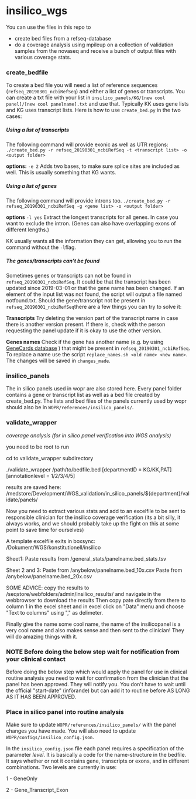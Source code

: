 # insilico\_wgs

You can use the files in this repo to 

* create bed files from a refseq-database 
* do a coverage analysis using mpileup on a collection of validation samples from the novaseq and receive a bunch of output files with various coverage stats.


### create\_bedfile


To create a bed file you will need a list of reference sequences (`refseq_20190301_ncbiRefSeq`) and either a list of genes or transcripts. You can create a txt file with your list in `insilico_panels/KG/[new cool panel]/[new cool panelname].txt` and use that. 
Typically KK uses gene lists and KG uses transcript lists. Here is how to use `create_bed.py` in the two cases:


##### Using a list of transcripts

The following command will provide exonic as well as UTR regions:
`./create_bed.py -r refseq_20190301_ncbiRefSeq -t <transcript list> -o <output folder>`

**options:**
`-e 2`  Adds two bases, to make sure splice sites are included as well. This is usually something that KG wants.

##### Using a list of genes
The following command will provide introns too.
`./create_bed.py -r refseq_20190301_ncbiRefSeq -g <gene list> -o <output folder>`

**options**
`-l yes`  Extract the longest transcripts for all genes. In case you want to exclude the intron. (Genes can also have overlapping exons of different lengths.)

KK usually wants all the information they can get, allowing you to run the command without the `-l`flag.


##### The genes/transcripts can’t be found
Sometimes genes or transcripts can not be found in `refseq_20190301_ncbiRefSeq`. It could be that the transcript has been updated since 2019-03-01 or that the gene name has been changed. If an element of the input list was not found, the script will output a file named notfound.txt. Should the gene/transcript not be present in `refseq_20190301_ncbiRefSeq`there are a few things you can try to solve it:

**Transcripts**
Try deleting the version part of the transcript name in case there is another version present. If there is, check with the person requesting the panel update if it is okay to use the other version.

**Genes names**
Check if the gene has another name (e.g. by using [GeneCards database](https://www.genecards.org) ) that might be present in `refseq_20190301_ncbiRefSeq`. To replace a name use the script `replace_names.sh <old name> <new name>`. The changes will be saved in `changes_made`.  


### insilico\_panels

The in silico panels used in wopr are also stored here. Every panel folder contains a gene or transcript list as well as a bed file created by create\_bed.py. The lists and bed files of the panels currently used by wopr should also be in `WOPR/references/insilico_panels/`. 


### validate\_wrapper
*coverage analysis (for in silico panel verification into WGS analysis)*

you need to be root to run

cd to validate_wrapper subdirectory

./validate_wrapper /path/to/bedfile.bed [departmentID = KG/KK,PAT] [annotationlevel = 1/2/3/4/5]

results are saved here:
/medstore/Development/WGS_validation/in_silico_panels/${department}/validate/panels/

Now you need to extract various stats and add to an excelfile to be sent to responsible clinician for the insilico coverage verification (its a bit silly, it always works, and we should probably take up the fight on this at some point to save time for ourselves)

A template excelfile exits in boxsync:
/Dokument/WGS/konstitutionell/insilico

Sheet1: 
Paste results from /general_stats/panelname.bed_stats.tsv

Sheet 2 and 3:
Paste from /anybelow/panelname.bed_10x.csv
Paste from /anybelow/panelname.bed_20x.csv

SOME ADVICE: copy the results to /seqstore/webfolders/admin/insilico_results/ and navigate in the webbrowser to download the results
Then copy pate directly from there to column 1 in the excel sheet and in excel click on "Data" menu and choose "Text to columns" using "," as delimeter. 

Finally give the name some cool name, the name of the insilicopanel is a very cool name and also makes sense and then sent to the clinician! They will do amazing things with it. 

### NOTE Before doing the below step wait for notification from your clinical contact 

Before doing the below step which would apply the panel for use in clinical routine analysis you need to wait for confirmation from the clinician that the panel has been approved. They will notify you. You don't have to wait until the official "start-date" (införande) but can add it to routine before AS LONG AS IT HAS BEEN APPROVED. 


### Place in silico panel into routine analysis

Make sure to update `WOPR/references/insilico_panels/` with the panel changes you have made. You will also need to update `WOPR/configs/insilico_config.json`. 

In the `insilico_config.json` file each panel requires a specification of the parameter *level*. It is basically a code for the name-structure in the bedfile. It says whether or not it contains gene, transcripts or exons, and in different combinations. Two levels are currently in use:

1 - GeneOnly 

2 - Gene\_Transcript\_Exon







